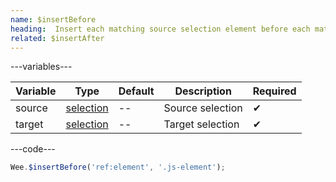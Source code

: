 ```yaml
---
name: $insertBefore
heading:  Insert each matching source selection element before each matching target selection
related: $insertAfter
---
```


---variables---

| Variable | Type | Default | Description | Required |
| -- | -- | -- | -- | -- |
| source | [selection](/script#selection) | -- | Source selection | ✔ |
| target | [selection](/script#selection) | -- | Target selection | ✔ |

---code---

```javascript
Wee.$insertBefore('ref:element', '.js-element');
```